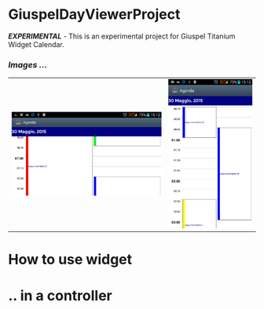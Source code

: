 <h1>GiuspelDayViewerProject</h1>

<b>*EXPERIMENTAL*</b> - This is an experimental project for Giuspel Titanium Widget Calendar.

<h3><i>Images ... </i></h3> 

<table border="0">
<tr>
<td>
	<img src="./img1.png" alt="Portrait" title="portrait"/>
</td>
<td>
	<img src="./img2.png" alt="Landscape" title="landscape"/>
</td>
</tr>
</table>

<h1>How to use widget</h1>

<h1>.. in a controller</h1>
